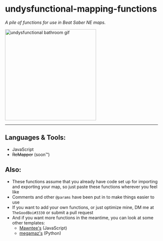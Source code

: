 # undysfunctional-mapping-functions
*A pile of functions for use in Beat Saber NE maps.*

<img src="https://cdn.discordapp.com/attachments/803471147898241027/967958369849720842/caption.gif" alt="undysfunctional bathroom gif" title="undysfunctional bathroom" style="width:300px">

---

## Languages & Tools:
* JavaScript
* ~~ReMapper~~ (soon™)

## Also:
* These functions assume that you already have code set up for importing and exporting your map, so just paste these functions wherever you feel like
* Comments and other `@params` have been put in to make things easier to use
* If you want to add your own functions, or just optimize mine, DM me at `TheGoodBoi#3330` or submit a pull request
* And if you want more functions in the meantime, you can look at some other templates:
    * [Mawntee's](https://github.com/Mawntee/Noodle-Extensions-Template-FIle) (JavaScript)
    * [megamaz's](https://github.com/megamaz/python-noodleExtensions-template) (Python)
